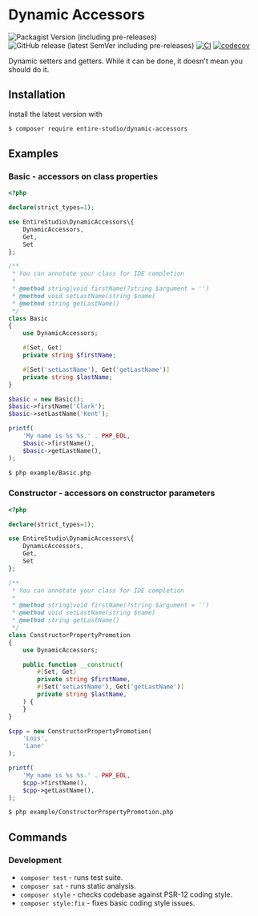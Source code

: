 # Dynamic Accessors

![Packagist Version (including pre-releases)](https://img.shields.io/packagist/v/entire-studio/dynamic-accessors?include_prereleases)
![GitHub release (latest SemVer including pre-releases)](https://img.shields.io/github/v/release/entire-studio/dynamic-accessors?include_prereleases&sort=semver)
[![CI](https://github.com/entire-studio/dynamic-accessors/actions/workflows/ci.yml/badge.svg)](https://github.com/entire-studio/dynamic-accessors/actions/workflows/ci.yml)
[![codecov](https://codecov.io/github/entire-studio/dynamic-accessors/branch/master/graph/badge.svg?token=BLCJ4WV25D)](https://codecov.io/github/entire-studio/dynamic-accessors)

Dynamic setters and getters. While it can be done, it doesn't mean you should do it.

## Installation
Install the latest version with
```bash
$ composer require entire-studio/dynamic-accessors
```

## Examples

### Basic - accessors on class properties
```php
<?php

declare(strict_types=1);

use EntireStudio\DynamicAccessors\{
    DynamicAccessors,
    Get,
    Set
};

/**
 * You can annotate your class for IDE completion
 *
 * @method string|void firstName(?string $argument = '')
 * @method void setLastName(string $name)
 * @method string getLastName()
 */
class Basic
{
    use DynamicAccessors;

    #[Set, Get]
    private string $firstName;

    #[Set('setLastName'), Get('getLastName')]
    private string $lastName;
}

$basic = new Basic();
$basic->firstName('Clark');
$basic->setLastName('Kent');

printf(
    'My name is %s %s.' . PHP_EOL,
    $basic->firstName(),
    $basic->getLastName(),
);
```
```bash
$ php example/Basic.php
```
### Constructor - accessors on constructor parameters
```php
<?php

declare(strict_types=1);

use EntireStudio\DynamicAccessors\{
    DynamicAccessors,
    Get,
    Set
};

/**
 * You can annotate your class for IDE completion
 *
 * @method string|void firstName(?string $argument = '')
 * @method void setLastName(string $name)
 * @method string getLastName()
 */
class ConstructorPropertyPromotion
{
    use DynamicAccessors;

    public function __construct(
        #[Set, Get]
        private string $firstName,
        #[Set('setLastName'), Get('getLastName')]
        private string $lastName,
    ) {
    }
}

$cpp = new ConstructorPropertyPromotion(
    'Lois',
    'Lane'
);

printf(
    'My name is %s %s.' . PHP_EOL,
    $cpp->firstName(),
    $cpp->getLastName(),
);
```
```bash
$ php example/ConstructorPropertyPromotion.php
```

## Commands

### Development
- `composer test` - runs test suite.
- `composer sat` - runs static analysis.
- `composer style` - checks codebase against PSR-12 coding style.
- `composer style:fix` - fixes basic coding style issues.
